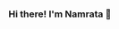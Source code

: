 ### Hi there! I'm Namrata 👋

<!--
**stockn22/stockn22** is a ✨ _special_ ✨ repository because its `README.md` (this file) appears on your GitHub profile.

Here are some ideas to get you started:

- 🌱 I’m currently learning making websites using React.js
- 👯 I’m looking to collaborate on React, Django projects
- 💬 Ask me about making cool and interactive dashboards using MS PowerBi
- 📫 How to reach me: Linkedin [https://www.linkedin.com/in/namratabhaumik/]
- 😄 Pronouns: she/her
-->
